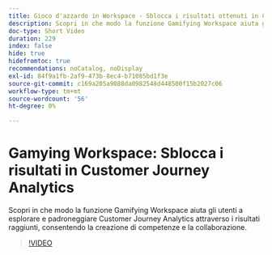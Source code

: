 ```yaml
---
title: Gioco d'azzardo in Workspace - Sblocca i risultati ottenuti in Customer Journey Analytics
description: Scopri in che modo la funzione Gamifying Workspace aiuta gli utenti a esplorare e padroneggiare Customer Journey Analytics attraverso i risultati raggiunti, consentendo la creazione di competenze e la collaborazione.
doc-type: Short Video
duration: 229
index: false
hide: true
hidefromtoc: true
recommendations: noCatalog, noDisplay
exl-id: 84f9a1fb-2af9-473b-8ec4-b71085bd1f3e
source-git-commit: c169a205a9088da0982548d448500f15b2027c06
workflow-type: tm+mt
source-wordcount: '56'
ht-degree: 0%

---
```


# Gamying Workspace: Sblocca i risultati in Customer Journey Analytics

Scopri in che modo la funzione Gamifying Workspace aiuta gli utenti a esplorare e padroneggiare Customer Journey Analytics attraverso i risultati raggiunti, consentendo la creazione di competenze e la collaborazione.

<!-- 72_S102_3442449_228_gamifying-workspace-unlock-achievements-in-customer-journey-analytics -->
>[!VIDEO](https://video.tv.adobe.com/v/3460206/?learn=on&enablevpops=true&captions=ita)
